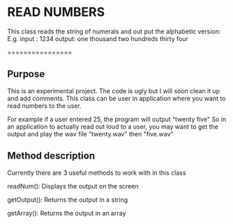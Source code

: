 READ NUMBERS
================

This class reads the string of numerals and out put the alphabetic version:
E.g.
input : 1234
output: one thousand two hundreds thirty four

================

Purpose
-------
This is an experimental project.  The code is ugly but I will soon clean
it up and add comments.  This class can be user in application where you
want to read numbers to the user.

For example if a user entered 25, the program will output "twenty five"
So in an application to actually read out loud to a user, you may want
to get the output and play the wav file "twenty.wav" then "five.wav"

Method description
------------------
Currently there are 3 useful methods to work with in this class

readNum(): Displays the output on the screen

getOutput(): Returns the output in a string

getArray(): Returns the output in an array